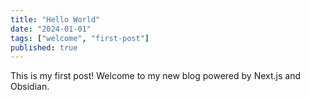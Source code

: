 ```yaml
---
title: "Hello World"
date: "2024-01-01"
tags: ["welcome", "first-post"]
published: true
---
```


This is my first post! Welcome to my new blog powered by Next.js and Obsidian.

